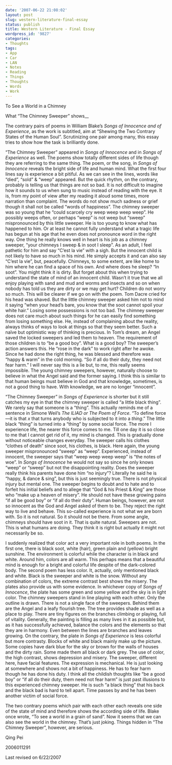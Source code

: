 ```yaml
---
date: '2007-06-22 21:08:02'
layout: post
slug: western-literature-final-essay
status: publish
title: Western Literature - Final Essay
wordpress_id: '9827'
categories:
- Thoughts
tags:
- App
- Car
- LAN
- Notes
- Reading
- Things
- Thoughts
- Words
- Work
---
```


To See a World in a Chimney


What “The Chimney Sweeper” shows__


The contrary pairs of poems in William Blake’s _Songs of Innocence and of Experience_, as the work is subtitled, aim at “Shewing the Two Contrary States of the Human Soul”. Scrutinizing one pair among many, this essay tries to show how the task is brilliantly done.


“The Chimney Sweeper” appeared in _Songs of Innocence_ and in _Songs of Experience_ as well. The poems show totally different sides of life though they are referring to the same thing. The poem, or the song, in _Songs of Innocence_ reveals the bright side of life and human mind. What the first four lines say is experience a bit pitiful. As we can see in the lines, words like “died”, “sold” & “weep” appeared. But the quick rhythm, on the contrary, probably is telling us that things are not so bad. It is not difficult to imagine how it sounds to us when sung to music instead of reading with the eye. It is, from my point of view after my reading it aloud some times, more narration than complaint. The words do not show much sadness or grief though it shall not be called “words of happiness”. The chimney sweeper was so young that he “could scarcely cry weep weep weep weep”. He possibly weeps often, or perhaps “weep” is not weep but “sweep” mispronounced by this little sweeper. He is too young to know what has happened to him. Or at least he cannot fully understand what a tragic life has begun at his age that he even does not pronounce word in the right way. One thing he really knows well in heart is his job as a chimney sweeper, “your chimneys I sweep & in soot I sleep”. As an adult, I feel pathetic for him and say “C’est la vie” with a sigh. But the innocent child is not likely to have so much in his mind. He simply accepts it and can also say “C’est la vie”, but, peacefully. Chimneys, to some extent, are like home to him where he can find a space of his own. And where does he sleep? “In soot”. You might think it is dirty. But forget about this when trying to understand the state of mind of an innocent child. Wasn’t it true that we all enjoy playing with sand and mud and worms and insects and so on when nobody has told us they are dirty or we may get hurt? Children do not worry so much. This will be clearer if we go on with the poem. Tom Dacre cried for his head was shaved. But the little chimney sweeper asked him not to mind it saying “when your head’s bare, you know that the soot cannot spoil your white hair.” Losing some possessions is not too bad. The chimney sweeper does not care much about such things for he can easily find something from losing something else. He, instead of complaining about the reality, always thinks of ways to look at things so that they seem better. Such a naïve but optimistic way of thinking is precious. In Tom’s dream, an Angel saved the locked sweepers and led them to heaven. The requirement of those children is to “be a good boy”. What is a good boy? The sweeper’s action answers this. He “rose in the dark” to work right after he awoke. Since he had done the right thing, he was blessed and therefore was “happy & warm” in the cold morning. “So if all do their duty, they need not fear harm.” I will never say this is a lie but, to me, this really seems impossible. The young chimney sweepers, however, naturally choose to believe in what the Angel said and the former saying. I think this is similar to that human beings must believe in God and that knowledge, sometimes, is not a good thing to have. With knowledge, we are no longer “innocent”.


“The Chimney Sweeper” in _Songs of Experience_ is shorter but it still catches my eye in that the chimney sweeper is called “a little black thing”. We rarely say that someone is a “thing”. This actually reminds me of a sentence in Simone Weil’s _The ILIAD or The Poem of Force_. “To define force—it is that _x_ that turns anybody who is subjected to it into a _thing_.” The little black “thing” is turned into a “thing” by some social force. The more I experience life, the nearer this force comes to me. Till one day it is so close to me that I cannot get rid of it, my mind is changed. This is gradually done without noticeable changes everyday. The sweeper calls his clothes “clothes of death” since soot, his clothes, is black. Here again, the young sweeper mispronounced “sweep” as “weep”. Experienced, instead of innocent, the sweeper says that “weep weep weep weep” is “the notes of woe”. In _Songs of Innocence_ he would not say so since he only knows “weep” or “sweep” but not the disappointing reality. Does the sweeper really think his parents have done him “no injury”? Literally he said he is “happy, & dance & sing”, but this is just seemingly true. There is not physical injury but mental one. The sweeper begins to doubt and to hate and to forfeit his initial beliefs and to allege that “God & his Priest & King” are those who “make up a heaven of misery”. He should not have these growing pains “if all be good boy” or “if all do their duty”. Human beings, however, are not so innocent as the God and Angel asked of them to be. They reject the right way to live and behave. This so-called experience is not what we are born with. So it is not natural. So it should not be there. From some angle, chimneys should have soot in it. That is quite natural. Sweepers are not. This is what humans are doing. They think it is right but actually it might not necessarily be so.


I suddenly realized that color act a very important role in both poems. In the first one, there is black soot, white (hair), green plain and (yellow) bright sunshine. The environment is colorful while the character is in black and white. Around him, colors are all warm. This perhaps means that a beautiful mind is enough for a bright and colorful life despite of the dark-colored body. The second poem has less color. It, actually, only mentioned black and white. Black is the sweeper and white is the snow. Without any combination of colors, the extreme contrast best shows the misery. The plates also provide us with some evidence. In whichever copy of _Songs of Innocence_, the plate has some green and some yellow and the sky is in light color. The chimney sweepers stand in line playing with each other. Only the outline is drawn. There is not a single face of the sweepers. Behind them are the Angel and a leafy flourish tree. The tree provides shade as well as a place to play. There are tiny figures on the branches climbing or playing, full of vitality. Generally, the painting is filling as many lives in it as possible but, as it has successfully achieved, balance the colors and the elements so that they are in harmony. Even between the lines are branches and leaves growing. On the contrary, the plate in _Songs of Experience_ is less colorful but more contrasty. Blocks of white and black mainly make up the picture. Some copies have dark blue for the sky or brown for the walls of houses and the dirty rain. Some made them all black or dark grey. The use of color, the high contrast, shows depression and misery. The sweeper, different here, have facial features. The expression is mechanical. He is just looking at somewhere and shows not a bit of happiness. He has to fear harm though he has done his duty. I think all the childish thoughts like “be a good boy” or “if all do their duty, them need not fear harm” is just past illusions to this experienced chimney sweeper. He is such “a black thing” that his back and the black bad is hard to tell apart. Time passes by and he has been another victim of social force.


The two contrary poems which pair with each other each reveals one side of the state of mind and therefore shows the according side of life. Blake once wrote, “To see a world in a grain of sand”. Now it seems that we can also see the world in the chimney. That’s just joking. Things hidden in “The Chimney Sweeper”, however, are serious.


Qing Pei


2006011291


Last revised on 6/22/2007
